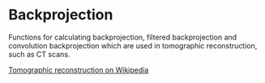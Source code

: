 # Backprojection

Functions for calculating backprojection, filtered backprojection and convolution backprojection which
are used in tomographic reconstruction, such as CT scans.

[Tomographic reconstruction on Wikipedia](https://en.wikipedia.org/wiki/Tomographic_reconstruction)
